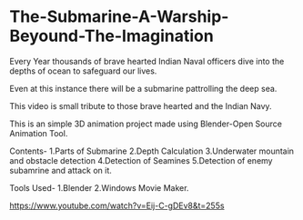 # The-Submarine-A-Warship-Beyound-The-Imagination

Every Year thousands of brave hearted Indian Naval officers dive into the depths of ocean to safeguard our lives.

Even at this instance there will be a submarine pattrolling the deep sea.

This video is small tribute to those brave hearted and the Indian Navy.

This is an simple 3D animation project made using Blender-Open Source Animation Tool.

Contents-
  1.Parts of Submarine
  2.Depth Calculation
  3.Underwater mountain and obstacle detection
  4.Detection of Seamines
  5.Detection of enemy subamrine and attack on it.
  
  
  Tools Used-
  1.Blender
  2.Windows Movie Maker.
  
  https://www.youtube.com/watch?v=Eij-C-gDEv8&t=255s

